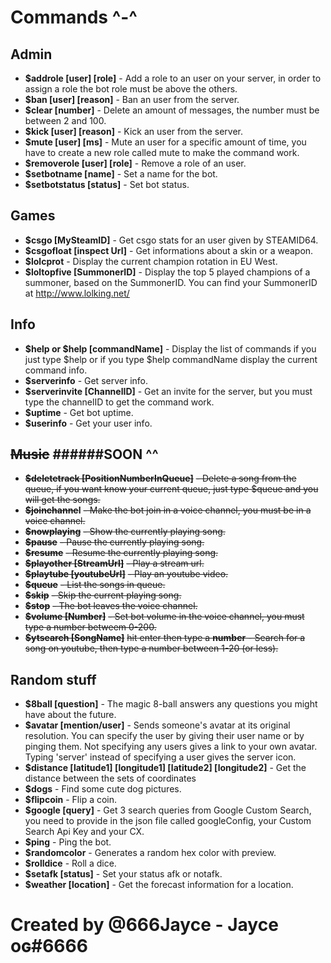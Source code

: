 # Commands ^-^

## Admin

* **$addrole [user] [role]** - Add a role to an user on your server, in order to assign a role the bot role must be above the others.
* **$ban [user] [reason]** - Ban an user from the server.
* **$clear [number]** - Delete an amount of messages, the number must be between 2 and 100.
* **$kick [user] [reason]** - Kick an user from the server.
* **$mute [user] [ms]** - Mute an user for a specific amount of time, you have to create a new role called mute to make the command work.
* **$removerole [user] [role]** - Remove a role of an user.
* **$setbotname [name]** - Set a name for the bot.
* **$setbotstatus [status]** - Set bot status.

## Games

* **$csgo [MySteamID]** - Get csgo stats for an user given by STEAMID64.
* **$csgofloat [inspect Url]** - Get informations about a skin or a weapon.
* **$lolcprot** - Display the current champion rotation in EU West.
* **$loltopfive [SummonerID]** - Display the top 5 played champions of a summoner, based on the SummonerID. You can find your SummonerID at http://www.lolking.net/

## Info

* **$help or $help [commandName]** - Display the list of commands if you just type $help or if you type $help commandName display the current command info.
* **$serverinfo** - Get server info.
* **$serverinvite [ChannelID]** - Get an invite for the server, but you must type the channelID to get the command work.
* **$uptime** - Get bot uptime.
* **$userinfo** - Get your user info.

## ~~Music~~ ######SOON ^^

* **~~$deletetrack [PositionNumberInQueue]~~** ~~- Delete a song from the queue, if you want know your current queue, just type $queue and you will get the songs.~~
* **~~$joinchanne~~l** ~~- Make the bot join in a voice channel, you must be in a voice channel.~~
* **~~$nowplaying~~** ~~- Show the currently playing song.~~
* **~~$pause~~** ~~- Pause the currently playing song.~~
* **~~$resume~~** ~~- Resume the currently playing song.~~
* **~~$playother [StreamUrl]~~** ~~- Play a stream url.~~
* **~~$playtube [youtubeUrl]~~** ~~- Play an youtube video.~~
* **~~$queue~~** ~~- List the songs in queue.~~
* **~~$skip~~** ~~- Skip the current playing song.~~
* **~~$stop~~** ~~- The bot leaves the voice channel.~~
* **~~$volume [Number]~~** ~~- Set bot volume in the voice channel, you must type a number betweem 0-200.~~
* **~~$ytsearch [SongName]~~** ~~hit enter then type a **number** - Search for a song on youtube, then type a number between 1-20 (or less).~~

## Random stuff

* **$8ball [question]** - The magic 8-ball answers any questions you might have about the future.
* **$avatar [mention/user]** - Sends someone's avatar at its original resolution. You can specify the user by giving their user name or by pinging them. Not specifying any users gives a link to your own avatar. Typing 'server' instead of specifying a user gives the server icon.
* **$distance [latitude1] [longitude1] [latitude2] [longitude2]** - Get the distance between the sets of coordinates
* **$dogs** - Find some cute dog pictures.
* **$flipcoin** - Flip a coin.
* **$google [query]** - Get 3 search queries from Google Custom Search, you need to provide in the json file called googleConfig, your Custom Search Api Key and your CX.
* **$ping** - Ping the bot.
* **$randomcolor** - Generates a random hex color with preview.
* **$rolldice** - Roll a dice.
* **$setafk [status]** - Set your status afk or notafk.
* **$weather [location]** - Get the forecast information for a location.

# Created by @666Jayce - Jayce oɢ#6666
